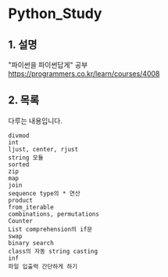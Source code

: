 # Python_Study
## 1. 설명
"파이썬을 파이썬답게" 공부  
<https://programmers.co.kr/learn/courses/4008>

## 2. 목록  
다루는 내용입니다.  

    divmod  
    int  
    ljust, center, rjust  
    string 모듈  
    sorted  
    zip  
    map  
    join  
    sequence type의 * 연산  
    product  
    from_iterable  
    combinations, permutations  
    Counter  
    List comprehension의 if문  
    swap  
    binary search  
    class의 자동 string casting  
    inf  
    파일 입출력 간단하게 하기  
